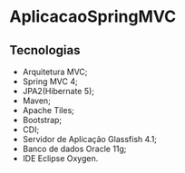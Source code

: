 # AplicacaoSpringMVC

## Tecnologias

* Arquitetura MVC;
* Spring MVC 4;
* JPA2(Hibernate 5);
* Maven;
* Apache Tiles;
* Bootstrap;
* CDI;
* Servidor de Aplicação Glassfish 4.1;
* Banco de dados Oracle 11g;
* IDE Eclipse Oxygen.
